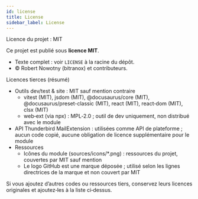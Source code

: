 ```yaml
---
id: license
title: License
sidebar_label: License
---
```


Licence du projet : MIT

Ce projet est publié sous **licence MIT**.

- Texte complet : voir `LICENSE` à la racine du dépôt.
- © Robert Nowotny (bitranox) et contributeurs.

Licences tierces (résumé)

- Outils dev/test & site : MIT sauf mention contraire
  - vitest (MIT), jsdom (MIT), @docusaurus/core (MIT), @docusaurus/preset-classic (MIT), react (MIT), react‑dom (MIT), clsx (MIT)
  - web‑ext (via npx) : MPL‑2.0 ; outil de dev uniquement, non distribué avec le module
- API Thunderbird MailExtension : utilisées comme API de plateforme ; aucun code copié, aucune obligation de licence supplémentaire pour le module
- Ressources
  - Icônes du module (sources/icons/\*.png) : ressources du projet, couvertes par MIT sauf mention
  - Le logo GitHub est une marque déposée ; utilisé selon les lignes directrices de la marque et non couvert par MIT

Si vous ajoutez d’autres codes ou ressources tiers, conservez leurs licences originales et ajoutez‑les à la liste ci‑dessus.
